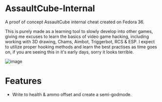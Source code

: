 # AssaultCube-Internal
A proof of concept AssaultCube internal cheat created on Fedora 36.

This is purely made as a learning tool to slowly develop into other games, giving me excuses to learn the basics of video game hacking, including working with 3D drawing, Chams, Aimbot, Triggerbot, RCS & ESP. I expect to utilize proper hooking methods and learn the best practises as time goes on, if you are seeing this in it's early days, sorry it looks terrible.

![image](https://user-images.githubusercontent.com/23132897/194700647-48a91162-1e08-40f5-9b9f-f54fedbf9f3f.png)

# Features
- Write to health & ammo offset and create a semi-godmode.
